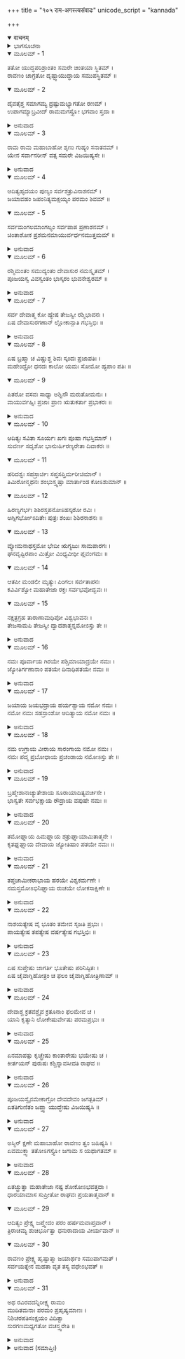 +++
title = "१०५ राम-अगस्त्यसंवादः"
unicode_script = "kannada"

+++
<details open><summary>वाचनम्</summary>

<div class="audioEmbed"  caption="श्रीराम-हरिसीताराममूर्ति-घनपाठिभ्यां वचनम्" src="https://archive.org/download/Ramayana-recitation-Sriram-harisItArAmamUrti-Ghanapaati-v2/Kanda_6/Kanda_6_YK-105-Sage_Agastya_s_advice_0.mp3"></div>
</details>



<details><summary>ಭಾಗಸೂಚನಾ</summary>

ಅಗಸ್ತ್ಯ ಮುನಿಗಳು ಶ್ರೀರಾಮನಿಗೆ ವಿಜಯಕ್ಕಾಗಿ ‘ಆದಿತ್ಯ ಹೃದಯ’ ಸ್ತೋತ್ರದ ಉಪದೇಶ ಮಾಡಿದುದು.
</details>

<details open><summary>ಮೂಲಮ್ - 1</summary>

ತತೋ ಯುದ್ಧಪರಿಶ್ರಾಂತಂ ಸಮರೇ ಚಿಂತಯಾ ಸ್ಥಿತಮ್ ।  
ರಾವಣಂ ಚಾಗ್ರತೋ ದೃಷ್ಟ್ವಾಯುದ್ಧಾಯ ಸಮುಪಸ್ಥಿತಮ್ ॥
</details>

<details open><summary>ಮೂಲಮ್ - 2</summary>

ದೈವತೈಶ್ಚ ಸಮಾಗಮ್ಯ ದ್ರಷ್ಟುಮಭ್ಯಾಗತೋ ರಣಮ್ ।  
ಉಪಾಗಮ್ಯಾಬ್ರವೀದ್ ರಾಮಮಗಸ್ತ್ಯೋ ಭಗವಾಂ ಸ್ತದಾ ॥
</details>

<details><summary>ಅನುವಾದ</summary>

ಅತ್ತ ಶ್ರೀರಾಮಚಂದ್ರನು ಯುದ್ಧದಿಂದ ಬಳಲಿ ಚಿಂತಿತನಾಗಿ ರಣಭೂಮಿಯಲ್ಲಿ ನಿಂತಿದ್ದನು. ಅಷ್ಟರಲ್ಲಿ ರಾವಣನೂ ಯುದ್ಧಕ್ಕಾಗಿ ಅವನ ಎದುರಿಗೆ ಬಂದು ನಿಂತನು. ಇದನ್ನು ನೋಡಿದ ಯುದ್ಧ ನೋಡಲು ದೇವತೆಗಳೊಂದಿಗೆ ಆಗಮಿಸಿದ್ದ ಪೂಜ್ಯರಾದ ಅಗಸ್ತ್ಯಮುನಿಗಳು ಶ್ರೀರಾಮನ ಬಳಿಗೆ ಬಂದು ಹೇಳಿದರು .॥1-2॥
</details>

<details open><summary>ಮೂಲಮ್ - 3</summary>

ರಾಮ ರಾಮ ಮಹಾಬಾಹೋ ಶೃಣು ಗುಹ್ಯಂ ಸನಾತನಮ್ ।  
ಯೇನ ಸರ್ವಾನರೀನ್ ವತ್ಸ ಸಮರೇ ವಿಜಯಿಷ್ಯಸೇ ॥
</details>

<details><summary>ಅನುವಾದ</summary>

ಎಲ್ಲರ ಹೃದಯದಲ್ಲಿ ರಮಿಸುವ ಮಹಾಬಾಹೋ ರಾಮಾ! ಈ ಸನಾತನ ಗೋಪನಿಯ ಸ್ತೋತ್ರವನ್ನು ಕೇಳು; ವತ್ಸ! ಇದರ ಜಪದಿಂದ ನೀನು ಯುದ್ಧದಲ್ಲಿ ತನ್ನೆಲ್ಲ ಶತ್ರುಗಳನ್ನು ಜಯಿಸುವೆ.॥3॥
</details>

<details open><summary>ಮೂಲಮ್ - 4</summary>

ಆದಿತ್ಯಹೃದಯಂ ಪುಣ್ಯಂ ಸರ್ವಶತ್ರುವಿನಾಶನಮ್ ।  
ಜಯಾವಹಂ ಜಪಂನಿತ್ಯಮಕ್ಷಯ್ಯಂ ಪರಮಂ ಶಿವಮ್ ॥
</details>

<details open><summary>ಮೂಲಮ್ - 5</summary>

ಸರ್ವಮಂಗಲಮಾಂಗಲ್ಯಂ ಸರ್ವಪಾಪ ಪ್ರಣಾಶನಮ್ ।  
ಚಿಂತಾಶೋಕ ಪ್ರಶಮನಮಾಯುರ್ವರ್ಧನಮುತ್ತಮಮ್ ॥
</details>

<details><summary>ಅನುವಾದ</summary>

ರಹಸ್ಯವಾದ ಈ ಸ್ತೋತ್ರದ ಹೆಸರು ‘ಆದಿತ್ಯ ಹೃದಯ’ ಎಂದಾಗಿದೆ. ಇದು ಪರಮಪವಿತ್ರ ಮತ್ತು ಸಮಸ್ತ ಶತ್ರುಗಳನ್ನು ನಾಶಮಾಡುವಂತಹುದು. ಇದರ ಜಪದಿಂದ ಸದಾ ವಿಜಯ ಪ್ರಾಪ್ತಿಯಾಗುತ್ತದೆ. ಇದು ನಿತ್ಯ ಅಕ್ಷಯ ಹಾಗೂ ಪರಮ ಕಲ್ಯಾಣಮಯ ಸ್ತೋತ್ರವಾಗಿದೆ. ಸಮಸ್ತ ಮಂಗಳಗಳಿಗೂ ಮಂಗಳವಾಗಿದೆ. ಇದರಿಂದ ಎಲ್ಲ ಪಾಪಗಳು ನಾಶವಾಗುತ್ತವೆ. ಇದು ಚಿಂತೆ, ಶೋಕ ಇಲ್ಲವಾಗಿಸಿ ದೀರ್ಘಾಯುಸ್ಸನ್ನು ಕೊಡುವ ಉತ್ತಮ ಸಾಧನವಾಗಿದೆ.॥4-.॥
</details>

<details open><summary>ಮೂಲಮ್ - 6</summary>

ರಶ್ಮಿಮಂತಂ ಸಮುದ್ಯಂತಂ ದೇವಾಸುರ ನಮಸ್ಕೃತಮ್ ।  
ಪೂಜಯಸ್ವ ವಿವಸ್ವಂತಂ ಭಾಸ್ಕರಂ ಭುವನೇಶ್ವರಮ್ ॥
</details>

<details><summary>ಅನುವಾದ</summary>

ಭಗವಾನ್ ಸೂರ್ಯನು ತನ್ನ ಅನಂತ ಕಿರಣಗಳಿಂದ (ರಶ್ಮಿಮಾನ್) ಸುಶೋಭಿತನಾಗಿದ್ದಾನೆ. ಇವನು ನಿತ್ಯ ಉದಯಿಸುವವನು (ಸುಮುದ್ಯನ್) ದೇವಾಸುರರಿಂದ ನಮಸ್ಕೃತ, ವಿವಸ್ವಾನ್ ಎಂದು ಪ್ರಸಿದ್ಧ, ಪ್ರಭೆಯನ್ನು ವಿಸ್ತರಿಸುವವನು (ಭಾಸ್ಕರ), ಜಗತ್ತಿನ ಸ್ವಾಮಿ (ಭುವನೇಶ್ವರ)ಯಾಗಿರುವೆ. ನೀನು (ರಶ್ಮಿಮತೇ ನಮಃ, ಸಮುದ್ಯತೇ ನಮಃ, ದೇವಾಸುರ ನಮಸ್ಕೃತಾಯ ನಮಃ, ವಿವಸ್ವತೇ ನಮಃ, ಭಾಸ್ಕರಾಯ ನಮಃ, ಭುವನೇಶ್ವ ರಾಯ ನಮಃ) ಈ ನಾಮ ಮಂತ್ರಗಳಿಂದ ಪೂಜಿಸು.॥6॥
</details>

<details open><summary>ಮೂಲಮ್ - 7</summary>

ಸರ್ವ ದೇವಾತ್ಮ ಕೋ ಹ್ಯೇಷ ತೇಜಸ್ವೀ ರಶ್ಮಿಭಾವನಃ ।  
ಏಷ ದೇವಾಸುರಗಣಾನ್ ಲ್ಲೋಕಾನ್ಪಾತಿ ಗಭಸ್ತಿಭಿಃ ॥
</details>

<details><summary>ಅನುವಾದ</summary>

ಸಮಸ್ತ ದೇವತೆಗಳೂ ಇವನ ಸ್ವರೂಪರೇ ಆಗಿದ್ದಾರೆ. ತೇಜದ ರಾಶಿಯಾಗಿದ್ದು ಇವನು ತನ್ನ ಕಿರಣಗಳಿಂದ ಜಗತ್ತಿಗೆ ಸತ್ತೆ ಹಾಗೂ ಸ್ಫೂರ್ತಿ ನೀಡುವವನಾಗಿದ್ದಾನೆ. ಇವನೇ ತನ್ನ ರಶ್ಮಿಗಳನ್ನು ಪಸರಿಸಿ ದೇವತೆಗಳನ್ನು, ಅಸುರರ ಸಹಿತ ಸಂಪೂರ್ಣ ಲೋಕಗಳನ್ನು ಪಾಲಿಸುವನು.॥7॥
</details>

<details open><summary>ಮೂಲಮ್ - 8</summary>

ಏಷ ಬ್ರಹ್ಮಾ ಚ ವಿಷ್ಣುಶ್ಚ ಶಿವಃ ಸ್ಕಂದಃ ಪ್ರಜಾಪತಿಃ ।  
ಮಹೇಂದ್ರೋ ಧನದಃ ಕಾಲೋ ಯಮಃ ಸೋಮೋ ಹ್ಯಪಾಂ ಪತಿಃ ॥
</details>

<details open><summary>ಮೂಲಮ್ - 9</summary>

ಪಿತರೋ ವಸವಃ ಸಾಧ್ಯಾ ಅಶ್ವಿನೌ ಮರುತೋಮನುಃ ।  
ವಾಯುರ್ವಹ್ನಿಃ ಪ್ರಜಾಃ ಪ್ರಾಣ ಋತುಕರ್ತಾ ಪ್ರಭಾಕರಃ ॥
</details>

<details><summary>ಅನುವಾದ</summary>

ಇವನೇ ಬ್ರಹ್ಮಾ, ವಿಷ್ಣು, ಶಿವ, ಸ್ಕಂದ, ಪ್ರಜಾಪತಿ, ಇಂದ್ರ, ಕುಬೇರ, ಕಾಲ, ಯಮ, ಚಂದ್ರ, ವರುಣ, ಪಿತೃಗಳು, ವಸು, ಸಾಧ್ಯ, ಅಶ್ವಿನೀ ಕುಮಾರರು, ಮರುದ್ಗಣ, ಮನು, ವಾಯು, ಅಗ್ನಿ, ಪ್ರಜಾ, ಪ್ರಾಣ, ಋತುಗಳನ್ನು ಪ್ರಕಟಿಸುವವನೂ ಹಾಗೂ ಪ್ರಭಾ ಪುಂಜನಾಗಿದ್ದಾನೆ.॥8-.॥
</details>

<details open><summary>ಮೂಲಮ್ - 10</summary>

ಆದಿತ್ಯಃ ಸವಿತಾ ಸೂರ್ಯಃ ಖಗಃ ಪೂಷಾ ಗಭಸ್ತಿಮಾನ್ ।  
ಸುವರ್ಣ ಸದೃಶೋ ಭಾನುಃರ್ಹಿರಣ್ಯರೇತಾ ದಿವಾಕರಃ ॥
</details>

<details open><summary>ಮೂಲಮ್ - 11</summary>

ಹರಿದಶ್ವಃ ಸಹಸ್ರಾರ್ಚಿಃ ಸಪ್ತಸಪ್ತಿರ್ಮರೀಚಿಮಾನ್ ।  
ತಿಮಿರೋನ್ಮಥನಃ ಶಂಭುಸ್ತ್ವಷ್ಟಾ ಮಾರ್ತಾಂಡ ಕೋಽಶುಮಾನ್ ॥
</details>

<details open><summary>ಮೂಲಮ್ - 12</summary>

ಹಿರಣ್ಯಗರ್ಭಃ ಶಿಶಿರಸ್ತಪನೋಽಹಸ್ಕರೋ ರವಿಃ ।  
ಅಗ್ನಿಗರ್ಭೋಽದಿತೇಃ ಪುತ್ರಃ ಶಂಖಃ ಶಿಶಿರನಾಶನಃ ॥
</details>

<details open><summary>ಮೂಲಮ್ - 13</summary>

ವ್ಯೋಮನಾಥಸ್ತಮೋ ಭೇದೀ ಋಗ್ಯಜುಃ ಸಾಮಪಾರಗಃ ।  
ಘನವೃಷ್ಟಿರಪಾಂ ಮಿತ್ರೋ ವಿಂಧ್ಯವೀಥೀ ಪ್ಲವಂಗಮಃ ॥
</details>

<details open><summary>ಮೂಲಮ್ - 14</summary>

ಆತಪೀ ಮಂಡಲೀ  ಮೃತ್ಯುಃ  ಪಿಂಗಲಃ ಸರ್ವತಾಪನಃ  
ಕವಿರ್ವಿಶ್ವೋ ಮಹಾತೇಜಾ ರಕ್ತಃ ಸರ್ವಭವೋದ್ಭವಃ ॥
</details>

<details open><summary>ಮೂಲಮ್ - 15</summary>

ನಕ್ಷತ್ರಗ್ರಹ ತಾರಾಣಾಮಧಿಪೋ ವಿಶ್ವಭಾವನಃ ।  
ತೇಜಸಾಮಪಿ ತೇಜಸ್ವೀ ದ್ವಾದಶಾತ್ಮನ್ನಮೋಽಸ್ತು ತೇ ॥
</details>

<details><summary>ಅನುವಾದ</summary>

ಆದಿತ್ಯ (ಆದಿತಿ ಪುತ್ರ), ಸವಿತಾ (ಜಗತ್ತನ್ನು ಸೃಷ್ಟಿಸುವವನು), ಸೂರ್ಯ (ಸರ್ವವ್ಯಾಪಕ), ಖಗ (ಆಕಾಶ ಸಂಚಾರಿ), ಪೂಷಾ (ಪೋಷಿಸುವವನು), ಗಭಸ್ತಿಮಾನ್ (ಪ್ರಕಾಶವಂತೆ) ಸುವರ್ಣಸದೃಶ, ಭಾನು (ಪ್ರಕಾಶಕ), ಹಿರಣ್ಯರೇತಾ (ಬ್ರಹ್ಮಾಂಡದ ಉತ್ಪತ್ತಿಯ ಬೀಜ), ದಿವಾಕರ (ಹಗಲಿನಲ್ಲಿ ಪ್ರಕಾಶ ಹರಡುವವನು), ಹರಿದಶ್ವ (ದಿಕ್ಕುಗಳಲ್ಲಿ ವ್ಯಾಪಕ ಹಾಗೂ ಹಸಿರು ಬಣ್ಣದ ಕುದುರೆಯುಳ್ಳವನು), ಸಹಸ್ರಾರ್ಚಿ (ಸಾವಿರಾರು ಕಿರಣಗಳಿಂದ ಶೋಭಿತ), ಸಪ್ತಸಪ್ತಿ (ಏಳು ಕುದುರೆವುಳ್ಳವನು), ಮರೀಚಿಮಾನ್ (ಕಿರಣಗಳಿಂದ ಸುಶೋಭಿತ), ತಿಮ್ಮಿರೋನ್ಮಥನ (ಅಂಧಕಾರವನ್ನು ನಾಶ ಮಾಡುವವನು), ಶಂಭು (ಕಲ್ಯಾಣದ ಉಗಮಸ್ಥಾನ), ತ್ವಷ್ಟಾ (ಭಕ್ತರ ದುಃಖವನ್ನು ದೂರಗೊಳಿಸಿ ಅಥವಾ ಜಗತ್ತಿನ ಸಂಹಾರ ಮಾಡುವವನು), ಮಾರ್ತಾಂಡಕ (ಬ್ರಹ್ಮಾಂಡಕ್ಕೆ ಜೀವ ತುಂಬುವವನು), ಅಂಶುಮಾನ್ (ಕಿರಣಗಳನ್ನು ಧರಿಸುವವನು), ಹಿರಣ್ಯಗರ್ಭ (ಬ್ರಹ್ಮಾ), ಶಿಶಿರ (ಸ್ವಾಭಾವಿಕ ಸುಖಕೋಡುವವನು), ತಪನ (ಸೆಕೆ ಉಂಟು ಮಾಡುವವನು), ಅಹಸ್ಕರ (ದಿನಕರ), ರವಿ (ಎಲ್ಲರ ಸ್ತುತಿಪಾತ್ರ), ಅಗ್ನಿಗರ್ಭ (ಅಗ್ನಿಯನ್ನು ಗರ್ಭದಲ್ಲಿ ಧರಿಸಿದವನು), ಅದಿತಿ ಪುತ್ರ, ಶಂಖ (ಆನಂದ ಸ್ವರೂಪ ಹಾಗೂ ವ್ಯಾಪಕ), ಶಿಶಿರನಾಶನ (ಶೀತವನ್ನು ನಾಶಮಾಡುವವನು), ವ್ಯೋಮನಾಥ (ಆಕಾಶದ ಸ್ವಾಮಿ), ತಮೋಭೇದಿ (ಅಂಧಕಾರವನ್ನು ನಾಶ ಮಾಡುವವನು), ಋಕ್, ಯಜುಃ, ಸಾಮವೇದಗಳಲ್ಲಿ ಪಾರಂಗತ, ಘನವೃಷ್ಟಿ (ಭಾರೀ ಮಳೆಗರೆಯು ವವನು), ಅಪಾಂಮಿತ್ರ (ನೀರನ್ನು ಉತ್ಪನ್ನ ಮಾಡುವವನು), ವಿಂದ್ಯವೀಥೀಪ್ಲವಂಗಮ (ಆಕಾಶದಲ್ಲಿ ತೀವ್ರವಾಗಿ ನಡೆಯುವವನು), ಆತಪೀ (ಬೆವರನ್ನು ಉಂಟುಮಾಡುವವನು), ಮಂಡಲೀ (ಕಿರಣಗಳನ್ನು ಧರಿಸುವವನು), ಮೃತ್ಯು (ಮೃತ್ಯುವಿನ ಕಾರಣ), ಪಿಂಗಳ (ಪಿಂಗಳ ವರ್ಣದವನು), ಸರ್ವತಾಪನ (ಎಲ್ಲರಿಗೂ ತಾಪದಾಯಕನು), ಕವಿ (ತ್ರಿಕಾಲದರ್ಶಿ), ವಿಶ್ವ (ಸರ್ವ ಸ್ವರೂಪ), ಮಹಾತೇಜಸ್ವೀ, ರಕ್ತ (ಕೆಂಪು ಬಣ್ಣವುಳ್ಳವನು), ಸರ್ವಭವೋದ್ಭವ (ಎಲ್ಲರ ಉತ್ಪತ್ತಿಗೆ ಕಾರಣನು), ನಕ್ಷತ್ರ, ಗ್ರಹ, ತಾರೆಗಳ ಒಡೆಯನು, ವಿಶ್ವಭಾವನ (ಜಗತ್ತನ್ನು ರಕ್ಷಿಸುವವನು), ತೇಜಸ್ವಿಗಳಲ್ಲಿಯೂ ಅತಿ ತೇಜಸ್ವೀ ಹಾಗೂ ದ್ವಾದಶಾತ್ಮಾ (ಹನ್ನೆರಡು ಸ್ವರೂಪಗಳಲ್ಲಿ ಅಭಿವ್ಯಕ್ತನೂ) ಇವೆಲ್ಲವೂ ಅವನ ಹೆಸರುಗಳೇ ಆಗಿವೆ.॥10-15॥
</details>

<details open><summary>ಮೂಲಮ್ - 16</summary>

ನಮಃ ಪೂರ್ವಾಯ ಗಿರಯೇ ಪಶ್ಚಿಮಾಯಾದ್ರಯೇ ನಮಃ ।  
ಜ್ಯೋತಿರ್ಗಣಾನಾಂ ಪತಯೇ ದಿನಾಧಿಪತಯೇ ನಮಃ ॥
</details>

<details><summary>ಅನುವಾದ</summary>

ಪೂರ್ವಗಿರಿ-ಉದಯಾಚಲ ಹಾಗೂ ಪಶ್ಚಿಮಗಿರಿ-ಅಸ್ತಾಚಲ ರೂಪದಲ್ಲಿರುವವನಿಗೆ ನಮಸ್ಕಾರ. ಜೋತಿರ್ಗಣಗಳ (ಗ್ರಹ-ನಕ್ಷತ್ರ) ಸ್ವಾಮಿ ಹಾಗೂ ಹಗಲಿನ ಅಧಿಪತಿಯಾದದ ನಿನಗೆ ನಮಸ್ಕಾರವು.॥16॥
</details>

<details open><summary>ಮೂಲಮ್ - 17</summary>

ಜಯಾಯ ಜಯಭದ್ರಾಯ ಹರ್ಯಶ್ವಾಯ ನಮೋ ನಮಃ ।  
ನಮೋ ನಮಃ ಸಹಸ್ರಾಂಶೋ ಆದಿತ್ಯಾಯ ನಮೋ ನಮಃ ॥
</details>

<details><summary>ಅನುವಾದ</summary>

ನೀನು ಜಯಸ್ವರೂಪನೂ, ವಿಜಯ ಮತ್ತು ಕಲ್ಯಾಣ ದಾತನೂ ಆಗಿರುವೆ, ನಿನ್ನ ರಥಕ್ಕೆ ಹಸಿರು ಕುದುರೆಗಳನ್ನು ಹೂಡಿದ್ದಿದೆ, ನಿನಗೆ ಪದೇ ಪದೇ ನಮಸ್ಕಾರಗಳು. ಸಹಸ್ರ ಕಿರಣಗಳಿಂದ ಸುಶೋಭಿತ ಭಗವಾನ್ ಸೂರ್ಯನೇ! ನೀನು ಅದಿತಿಯ ಪುತ್ರನಾದ್ದರಿಂದ ಆದಿತ್ಯನೆಂದು ಪ್ರಸಿದ್ಧನಾಗಿರುವೆ, ನಿನಗೆ ಪುನಃ ಪುನಃ ನಮಸ್ಕಾರಗಳು.॥17॥
</details>

<details open><summary>ಮೂಲಮ್ - 18</summary>

ನಮ ಉಗ್ರಾಯ ವೀರಾಯ ಸಾರಂಗಾಯ ನಮೋ ನಮಃ ।  
ನಮಃ ಪದ್ಮ ಪ್ರಬೋಧಾಯ ಪ್ರಚಂಡಾಯ ನಮೋಽಸ್ತು ತೇ ॥
</details>

<details><summary>ಅನುವಾದ</summary>

ಉಗ್ರ (ಅಭಕ್ತರಿಗೆ ಭಯಂಕರ), ವೀರ (ಶಕ್ತಿಸಂಪನ್ನ) ಮತ್ತು ಸಾರಂಗ (ಶೀಘ್ರಗಾಮಿ) ಸೂರ್ಯದೇವನಿಗೆ ನಮಸ್ಕಾರಗಳು. ಕಮಲಗಳನ್ನು ಅರಳಿಸುವ ಪ್ರಚಂಡ ತೇಜಧಾರೀ ಮಾರ್ತಾಂಡನಿಗೆ ನಮಸ್ಕಾರ.॥18॥
</details>

<details open><summary>ಮೂಲಮ್ - 19</summary>

ಬ್ರಹ್ಮೇಶಾನಾಚ್ಯುತೇಶಾಯ ಸೂರಾಯಾದಿತ್ಯವರ್ಚಸೇ ।  
ಭಾಸ್ವತೇ ಸರ್ವಭಕ್ಷಾಯ ರೌದ್ರಾಯ ವಪುಷೇ ನಮಃ ॥
</details>

<details><summary>ಅನುವಾದ</summary>

ಬ್ರಹ್ಮಾ, ಈಶಾನ, ಅಚ್ಯುತ ಈ ತ್ರಿಮೂರ್ತಿಗಳಿಗೂ ಸ್ವಾಮಿ ಯಾಗಿ ನೀನಿರುವೆ. ಸೂರ ನಿನ್ನ ಸಂಜ್ಞೆಯಾಗಿದೆ, ಈ ಸೂರ್ಯಮಂಡಲ ನಿನ್ನನ್ನೇ ತೇಜವಾಗಿದೆ. ಸರ್ವ ಭಕ್ಷಕನಾದ ಅಗ್ನಿ ಸ್ವರೂಪನಾಗಿರುವ ನಿನಗೆ ನಮಸ್ಕಾರ. ರೌದ್ರ ರೂಪವನ್ನು ಧರಿಸುವ ನಿನಗೆ ನಮಸ್ಕಾರ.॥19॥
</details>

<details open><summary>ಮೂಲಮ್ - 20</summary>

ತಮೋಘ್ನಾಯ ಹಿಮಘ್ನಾಯ ಶತ್ರುಘ್ನಾಯಾಮಿತಾತ್ಮನೇ ।  
ಕೃತಘ್ನಘ್ನಾಯ ದೇವಾಯ ಜ್ಯೋತಿಷಾಂ ಪತಯೇ ನಮಃ ॥
</details>

<details><summary>ಅನುವಾದ</summary>

ನೀನು ಅಜ್ಞಾನ ಮತ್ತು ಅಂಧಕಾರದ ನಾಶಕನಾಗಿರುವೆ, ಜಡತೆ ಹಾಗೂ ಶೀತನಿವಾರಕ, ಶತ್ರುವನ್ನು ನಾಶಗೊಳಿಸುವವನೇ, ಅಪ್ರಮೇಯ ಸ್ವರೂಪ ನಿನ್ನದು. ಕೃತಘ್ನರನ್ನು ನಾಶಗೊಳಿಸುವ, ಸಮಸ್ತ ಜ್ಯೋತಿಗಳ ಸ್ವಾಮಿ ಮತ್ತು ದೇವಸ್ವರೂಪನಾದ ನಿನಗೆ ನಮಸ್ಕಾರಗಳು.॥20॥
</details>

<details open><summary>ಮೂಲಮ್ - 21</summary>

ತಪ್ತಚಾಮೀಕರಾಭಾಯ ಹರಯೇ ವಿಶ್ವಕರ್ಮಣೇ ।  
ನಮಸ್ತಮೋಽಭಿನಿಘ್ನಾಯ ರುಚಯೇ ಲೋಕಸಾಕ್ಷಿಣೇ ॥
</details>

<details><summary>ಅನುವಾದ</summary>

ಕಾಯಿಸಿದ ಸ್ವರ್ಣದಂತೆ ನಿನ್ನ ಪ್ರಭೆಯಾಗಿದೆ, ನೀನೇ ಹರಿ (ಅಜ್ಞಾನವನ್ನು ಹರಿಸುವ) ಮತ್ತು ವಿಶ್ವಕರ್ಮ (ಜಗತ್ತನ್ನು ಸೃಷ್ಟಿಸುವವನು) ಆಗಿರುವೆ. ತಮದ ನಾಶಕನೂ, ಪ್ರಕಾಶ ಸ್ವರೂಪನೂ, ಜಗತ್ತಿನ ಸಾಕ್ಷಿಯೂ ಆಗಿರುವ ನಿನಗೆ ನಮಸ್ಕಾರಗಳು.॥21॥
</details>

<details open><summary>ಮೂಲಮ್ - 22</summary>

ನಾಶಯತ್ಯೇಷ ವೈ ಭೂತಂ ತಮೇವ ಸೃಜತಿ ಪ್ರಭುಃ ।  
ಪಾಯತ್ಯೇಷ ತಪತ್ಯೇಷ ವರ್ಷತ್ಯೇಷ ಗಭಸ್ತಿಭಿಃ ॥
</details>

<details><summary>ಅನುವಾದ</summary>

ರಘುನಂದನ! ಭಗವಾನ್ ಸೂರ್ಯನೇ ಸಮಸ್ತ ಪ್ರಾಣಿಗಳ ಸಂಹಾರ, ಸೃಷ್ಟಿ, ಪಾಲನೆ ಮಾಡುತ್ತಾನೆ. ಇವನೇ ತನ್ನ ಕಿರಣಗಳಿಂದ ತಾನು ಮತ್ತು ವರ್ಷಾಗರೆಯುತ್ತಾನೆ.॥22॥
</details>

<details open><summary>ಮೂಲಮ್ - 23</summary>

ಏಷ ಸುಪ್ತೇಷು ಜಾಗರ್ತಿ ಭೂತೇಷು ಪರಿನಿಷ್ಠಿತಃ ।  
ಏಷ ಚೈವಾಗ್ನಿಹೋತ್ರಂ ಚ ಫಲಂ ಚೈವಾಗ್ನಿಹೋತ್ರಿಣಾಮ್ ॥
</details>

<details><summary>ಅನುವಾದ</summary>

ಇವನು ಎಲ್ಲ ಪ್ರಾಣಿಗಳಲ್ಲಿ ಅಂತರ್ಯಾಮಿ ರೂಪದಿಂದ ಸ್ಥಿತನಾಗಿ ಅವನು ಮಲಗಿದ್ದವರನ್ನು. ಎಬ್ಬಿಸುತ್ತಾನೆ. ಇವನೇ ಅಗ್ನಿಹೋತ್ರ ಹಾಗೂ ಅಗ್ನಿಹೋತ್ರೀ ಪುರುಷರಿಗೆ ಸಿಗುವ ಫಲವಾಗಿದ್ದಾನೆ.॥23॥
</details>

<details open><summary>ಮೂಲಮ್ - 24</summary>

ದೇವಾಶ್ಚ ಕ್ರತವಶ್ಚೈವ ಕ್ರತೂನಾಂ ಫಲಮೇವ ಚ ।  
ಯಾನಿ ಕೃತ್ಯಾನಿ ಲೋಕೇಷುರ್ವೇಷು ಪರಮಪ್ರಭುಃ ॥
</details>

<details><summary>ಅನುವಾದ</summary>

(ಯಜ್ಞದಲ್ಲಿ ಭಾಗ ಸ್ವೀಕರಿಸುವ) ದೇವತೆ, ಯಜ್ಞ ಮತ್ತು ಯಜ್ಞಗಳ ಫಲವೂ ಇವನೇ ಆಗಿದ್ದಾನೆ. ಸಮಸ್ತ ಲೋಕಗಳಲ್ಲಿ ನಡೆಯುವ ಎಲ್ಲ ಕ್ರಿಯೆಗಳ ಫಲ ಕೊಡಲು ಇವನೇ ಸಮರ್ಥನಾಗಿದ್ದಾನೆ.॥24॥
</details>

<details open><summary>ಮೂಲಮ್ - 25</summary>

ಏನಮಾಪತ್ಸು ಕೃಚ್ಛ್ರೇಷು ಕಾಂತಾರೇಷು ಭಯೇಷು ಚ ।  
ಕೀರ್ತಯನ್ ಪುರುಷಃ ಕಶ್ಚಿನ್ನಾವಸೀದತಿ ರಾಘವ ॥
</details>

<details><summary>ಅನುವಾದ</summary>

ರಾಘವನೇ! ವಿಪತ್ತಿನಲ್ಲಿ, ಕಷ್ಟದಲ್ಲಿ, ದುರ್ಗಮ ಮಾರ್ಗದಲ್ಲಿ, ಯಾವುದೇ ಭಯದ ಸಂದರ್ಭದಲ್ಲಿ ಯಾರೇ ಮನುಷ್ಯನು ಈ ಸೂರ್ಯದೇವನ ಕೀರ್ತನ ಮಾಡುವನೋ, ಅವನು ದುಃಖ ಅನುಭವಿಸಲಾರನು.॥25॥
</details>

<details open><summary>ಮೂಲಮ್ - 26</summary>

ಪೂಜಯಸ್ವೈನಮೇಕಾಗ್ರೋ ದೇವದೇವಂ ಜಗತ್ಪತಿಮ್ ।  
ಏತತಿಗುಣಿತಂ ಜಪ್ತ್ವಾ ಯುದ್ಧೇಷು ವಿಜಯಿಷ್ಯಸಿ ॥
</details>

<details><summary>ಅನುವಾದ</summary>

ಅದಕ್ಕಾಗಿ ನೀನು ಏಕಾಗ್ರಚಿತ್ತನಾಗಿ ಈ ದೇವಾಧಿದೇವ ಜಗದೀಶ್ವರನನ್ನು ಪೂಜಿಸು. ಈ ಆದಿತ್ಯ ಹೃದಯವನ್ನು ಈ ಮೂರು ಬಾರಿ ಜಪ ಮಾಡುವುದರಿಂದ ನೀನು ಯುದ್ಧದಲ್ಲಿ ವಿಜಯ ಪಡೆಯುವೆ.॥26॥
</details>

<details open><summary>ಮೂಲಮ್ - 27</summary>

ಅಸ್ಮಿನ್ ಕ್ಷಣೇ ಮಹಾಬಾಹೋ ರಾವಣಂ ತ್ವಂ ಜಹಿಷ್ಯಸಿ ।  
ಏವಮುಕ್ತ್ವಾ ತತೋಽಗಸ್ತ್ಯೋ ಜಗಾಮ ಸ ಯಥಾಗತಮ್ ॥
</details>

<details><summary>ಅನುವಾದ</summary>

ಮಹಾಬಾಹೋ! ನೀನು ಈಗಲೇ ರಾವಣನನ್ನು ವಧಿಸಬಲ್ಲೆ. ಹೀಗೆ ಹೇಳಿ ಅಗಸ್ತ್ಯರು ಬಂದಲ್ಲಿಗೆ ಹಿಂದಿರುಗಿದರು.॥27॥
</details>

<details open><summary>ಮೂಲಮ್ - 28</summary>

ಏತಚ್ಛ್ರುತ್ವಾ ಮಹಾತೇಜಾ ನಷ್ಟ ಶೋಕೋಽಭವತ್ತದಾ ।  
ಧಾರಯಾಮಾಸ ಸುಪ್ರೀತೋ ರಾಘವಃ ಪ್ರಯತಾತ್ಮವಾನ್ ॥
</details>

<details open><summary>ಮೂಲಮ್ - 29</summary>

ಆದಿತ್ಯಂ ಪ್ರೇಕ್ಷ್ಯ ಜಪ್ತ್ವೇದಂ ಪರಂ ಹರ್ಷಮವಾಪ್ತವಾನ್ ।  
ತ್ರಿರಾಚಮ್ಯ ಶುಚಿರ್ಭೂತ್ವಾ ಧನುರಾದಾಯ ವೀರ್ಯವಾನ್ ॥
</details>

<details open><summary>ಮೂಲಮ್ - 30</summary>

ರಾವಣಂ ಪ್ರೇಕ್ಷ್ಯ ಹೃಷ್ಟಾತ್ಮಾ ಜಯಾರ್ಥಂ ಸಮುಪಾಗಮತ್ ।  
ಸರ್ವಯತ್ನೇನ ಮಹತಾ ವೃತ ತಸ್ಯ ವಧೇಽಭವತ್ ॥
</details>

<details><summary>ಅನುವಾದ</summary>

ಅವರ ಉಪದೇಶವನ್ನು ಕೇಳಿ ಶ್ರೀರಾಮಚಂದ್ರನ ಶೋಕ ಇಲ್ಲವಾಯಿತು. ಅವನು ಪ್ರಸನ್ನನಾಗಿ ಶುದ್ಧಚಿತ್ತದಿಂದ ಆದಿತ್ಯ ಹೃದಯವನ್ನು ಧರಿಸಿ, ಮೂರು ಬಾರಿ ಆಚಮನ ಮಾಡಿ ಜಪ ಮಾಡಿದನು. ಇದರಿಂದ ಅವನಿಗೆ ತುಂಬಾ ಹರ್ಷವಾಯಿತು. ಮತ್ತೆ ಪರಮಪರಾಕ್ರಮಿ ರಘುನಾಥನು ಧನುಸ್ಸನ್ನು ಎತ್ತಿಕೊಂಡು ರಾವಣನ ಕಡೆಗೆ ನೋಡಿದನು ಹಾಗೂ ಉತ್ಸಾಹದಿಂದ ವಿಜಯ ಪಡೆಯಲು ಮುಂದುವರಿದನು. ಸರ್ವಪ್ರಯತ್ನದಿಂದ ರಾವಣನನ್ನು ವಧಿಸಲು ನಿಶ್ಚಯಿಸಿದನು.॥28-30॥
</details>

<details open><summary>ಮೂಲಮ್ - 31</summary>

ಅಥ ರವಿರವದನ್ನಿರೀಕ್ಷ್ಯ ರಾಮಂ  
ಮುದಿತಮನಾಃ ಪರಮಂ ಪ್ರಹೃಷ್ಯಮಾಣಃ ।  
ನಿಶಿಚರಪತಿಸಂಕ್ಷಯಂ ವಿದಿತ್ವಾ  
ಸುರಗಣಮಧ್ಯಗತೋ ವಚಸ್ತ್ವರೇತಿ ॥
</details>

<details><summary>ಅನುವಾದ</summary>

ಆಗ ದೇವತೆಗಳ ನಡುವೆ ನಿಂತಿದ್ದ ಭಗವಾನ್ ಸೂರ್ಯನು ಪ್ರಸನ್ನನಾಗಿ ಶ್ರೀರಾಮನ ಕಡೆಗೆ ನೋಡಿ, ನಿಶಾಚರ ರಾವಣನ ವಿನಾಶದ ಸಮಯ ಬಳಿ ಬಂದಿದೆ ಎಂದು ತಿಳಿದು ಹರ್ಷದಿಂದ-‘ರಘುನಂದನ! ಈಗ ತ್ವರೆಮಾಡು’ ಎಂದು ಹೇಳಿದನು.॥31॥
</details>

<details><summary>ಅನುವಾದ (ಸಮಾಪ್ತಿಃ)</summary>

ಶ್ರೀವಾಲ್ಮೀಕಿ ವಿರಚಿತ ಆರ್ಷರಾಮಾಯಣ ಆದಿಕಾವ್ಯದ ಯುದ್ಧಕಾಂಡದಲ್ಲಿ ನೂರ ಐದನೆಯ ಸರ್ಗ ಪೂರ್ಣವಾಯಿತು.॥105॥
</details>
